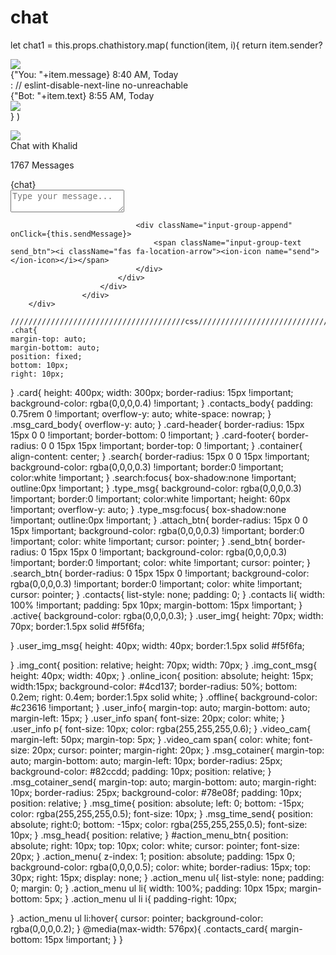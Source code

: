 # chat
let chat1 = this.props.chathistory.map(
            function(item, i){
                return item.sender?
                    <div key={i} className="d-flex justify-content-start mb-4">
                        <div className="img_cont_msg">
                            <img src="https://static.turbosquid.com/Preview/001292/481/WV/_D.jpg" className="rounded-circle user_img_msg"/>
                        </div>
                        <div className="msg_cotainer">
                        {"You: "+item.message}
                            <span className="msg_time">8:40 AM, Today</span>
                        </div>
                    </div>
                : 
                    // eslint-disable-next-line no-unreachable
                    <div key={i} className="d-flex justify-content-end mb-4">
								<div className="msg_cotainer_send">
                                {"Bot: "+item.text}
									<span className="msg_time_send">8:55 AM, Today</span>
								</div>
								<div className="img_cont_msg">
							        <img src="https://sun9-33.userapi.com/c540100/v540100324/4d824/GlVv9a61NnE.jpg" className="rounded-circle user_img_msg" />
								</div>
							</div>
            }
        )
	
	
	

<div className=" chat">
					<div className="card">
						<div className="card-header msg_head">
							<div className="d-flex bd-highlight">
								<div className="img_cont">
									<img src="https://static.turbosquid.com/Preview/001292/481/WV/_D.jpg" className="rounded-circle user_img"/>
									<span className="online_icon"></span>
								</div>
								<div className="user_info">
									<span>Chat with Khalid</span>
									<p>1767 Messages</p>
								</div>
							</div>
						</div>
						<div className="card-body msg_card_body">
                            {chat}
						</div>
						<div className="card-footer">
							<div className="input-group">
								<div className="input-group-append">
									<span className="input-group-text attach_btn"><i className="fas fa-paperclip"></i></span>
								</div>
								<textarea id="usrInput" name="" className="form-control type_msg" placeholder="Type your message..."></textarea>
                                
								<div className="input-group-append" onClick={this.sendMessage}>
									<span className="input-group-text send_btn"><i className="fas fa-location-arrow"><ion-icon name="send"></ion-icon></i></span>
								</div>
							</div>
						</div>
					</div>
		</div>
    
    ///////////////////////////////////////css//////////////////////////////
    .chat{
    margin-top: auto;
    margin-bottom: auto;
    position: fixed;
    bottom: 10px;
    right: 10px;
   
}
.card{
    height: 400px;
    width: 300px;
    border-radius: 15px !important;
    background-color: rgba(0,0,0,0.4) !important;
}
.contacts_body{
    padding:  0.75rem 0 !important;
    overflow-y: auto;
    white-space: nowrap;
}
.msg_card_body{
    overflow-y: auto;
}
.card-header{
    border-radius: 15px 15px 0 0 !important;
    border-bottom: 0 !important;
}
.card-footer{
border-radius: 0 0 15px 15px !important;
    border-top: 0 !important;
}
.container{
    align-content: center;
}
.search{
    border-radius: 15px 0 0 15px !important;
    background-color: rgba(0,0,0,0.3) !important;
    border:0 !important;
    color:white !important;
}
.search:focus{
     box-shadow:none !important;
   outline:0px !important;
}
.type_msg{
    background-color: rgba(0,0,0,0.3) !important;
    border:0 !important;
    color:white !important;
    height: 60px !important;
    overflow-y: auto;
}
    .type_msg:focus{
     box-shadow:none !important;
   outline:0px !important;
}
.attach_btn{
border-radius: 15px 0 0 15px !important;
background-color: rgba(0,0,0,0.3) !important;
    border:0 !important;
    color: white !important;
    cursor: pointer;
}
.send_btn{
border-radius: 0 15px 15px 0 !important;
background-color: rgba(0,0,0,0.3) !important;
    border:0 !important;
    color: white !important;
    cursor: pointer;
}
.search_btn{
    border-radius: 0 15px 15px 0 !important;
    background-color: rgba(0,0,0,0.3) !important;
    border:0 !important;
    color: white !important;
    cursor: pointer;
}
.contacts{
    list-style: none;
    padding: 0;
}
.contacts li{
    width: 100% !important;
    padding: 5px 10px;
    margin-bottom: 15px !important;
}
.active{
    background-color: rgba(0,0,0,0.3);
}
.user_img{
    height: 70px;
    width: 70px;
    border:1.5px solid #f5f6fa;

}
.user_img_msg{
    height: 40px;
    width: 40px;
    border:1.5px solid #f5f6fa;

}
.img_cont{
    position: relative;
    height: 70px;
    width: 70px;
}
.img_cont_msg{
    height: 40px;
    width: 40px;
}
.online_icon{
position: absolute;
height: 15px;
width:15px;
background-color: #4cd137;
border-radius: 50%;
bottom: 0.2em;
right: 0.4em;
border:1.5px solid white;
}
.offline{
background-color: #c23616 !important;
}
.user_info{
margin-top: auto;
margin-bottom: auto;
margin-left: 15px;
}
.user_info span{
font-size: 20px;
color: white;
}
.user_info p{
font-size: 10px;
color: rgba(255,255,255,0.6);
}
.video_cam{
margin-left: 50px;
margin-top: 5px;
}
.video_cam span{
color: white;
font-size: 20px;
cursor: pointer;
margin-right: 20px;
}
.msg_cotainer{
margin-top: auto;
margin-bottom: auto;
margin-left: 10px;
border-radius: 25px;
background-color: #82ccdd;
padding: 10px;
position: relative;
}
.msg_cotainer_send{
margin-top: auto;
margin-bottom: auto;
margin-right: 10px;
border-radius: 25px;
background-color: #78e08f;
padding: 10px;
position: relative;
}
.msg_time{
position: absolute;
left: 0;
bottom: -15px;
color: rgba(255,255,255,0.5);
font-size: 10px;
}
.msg_time_send{
position: absolute;
right:0;
bottom: -15px;
color: rgba(255,255,255,0.5);
font-size: 10px;
}
.msg_head{
position: relative;
}
#action_menu_btn{
position: absolute;
right: 10px;
top: 10px;
color: white;
cursor: pointer;
font-size: 20px;
}
.action_menu{
z-index: 1;
position: absolute;
padding: 15px 0;
background-color: rgba(0,0,0,0.5);
color: white;
border-radius: 15px;
top: 30px;
right: 15px;
display: none;
}
.action_menu ul{
list-style: none;
padding: 0;
margin: 0;
}
.action_menu ul li{
width: 100%;
padding: 10px 15px;
margin-bottom: 5px;
}
.action_menu ul li i{
padding-right: 10px;

}
.action_menu ul li:hover{
cursor: pointer;
background-color: rgba(0,0,0,0.2);
}
@media(max-width: 576px){
.contacts_card{
margin-bottom: 15px !important;
}
}
